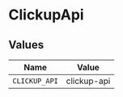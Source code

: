 # ClickupApi


## Values

| Name          | Value         |
| ------------- | ------------- |
| `CLICKUP_API` | clickup-api   |